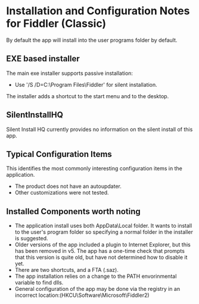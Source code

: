 # Installation and Configuration Notes for Fiddler (Classic)

By default the app will install into the user programs folder by default.


## EXE based installer


The main exe installer supports passive installation:
* Use '/S /D=C:\Program Files\Fiddler' for silent installation.

The installer adds a shortcut to the start menu and to the desktop.

## SilentInstallHQ
Silent Install HQ currently provides no information on the silent install of this app.

## Typical Configuration Items 

This identifies the most commonly interesting configuration items in the application.

* The product does not have an autoupdater.
* Other customizations were not tested.

## Installed Components worth noting

* The application install uses both AppData\Local folder.  It wants to install to the user's program folder so specifying a normal folder in the installer is suggested.
* Older versions of the app included a plugin to Internet Explorer, but this has been removed in v5.
The app has a one-time check that prompts that this version is quite old, but have not determined how to disable it yet.
* There are two shortcuts, and a FTA (.saz).
* The app installation relies on a change to the PATH envorinmental variable to find dlls.
* General configuration of the app may be done via the registry in an incorrect location:(HKCU\Software\Microsoft\Fiddler2)